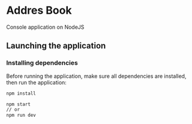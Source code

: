 # Addres Book

Сonsole application on NodeJS

## Launching the application

### Installing dependencies

Before running the application, make sure all dependencies are installed, then run the application:

```bash
npm install

npm start
// or
npm run dev
